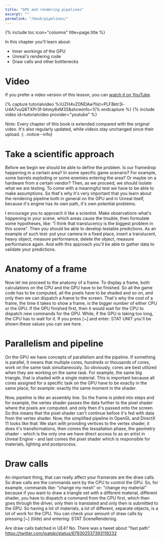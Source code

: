 ```yaml
---
title: "GPU and rendering pipelines"
excerpt: ""
permalink: "/book/pipelines/"
---
```


{% include toc icon="columns" title=page.title %}

In this chapter you'll learn about:

* Inner workings of the GPU
* Unreal's rendering code
* Draw calls and other bottlenecks

# Video

If you prefer a video version of this lesson, you can [watch it on YouTube](https://www.youtube.com/watch?list=PLF8ktr3i-U4A7vuQ6TXPr3f-bhmy6xM3S&v=C3lumWdwHmA).

{% capture tutorialvideo %}UZH4vZ0NDAw?list=PLF8ktr3i-U4A7vuQ6TXPr3f-bhmy6xM3S&amp;showinfo=1{% endcapture %}
{% include video id=tutorialvideo provider="youtube" %}

_Note:_ Every chapter of this book is extended compared with the original video. It's also regularly updated, while videos stay unchanged since their upload.
{: .notice--info}

# Take a scientific approach

Before we begin we should be able to define the problem. Is our framedrop happening in a certain area? In some specific game scenario? For example, some barrels exploding or some enemies entering the area? Or maybe on a hardware from a certain vendor? Then, as we proceed, we should isolate what we are testing. To come with a meaningful test we have to be able to make assumptions. So that's why it's very important that you learn about the rendering pipeline both in general on the GPU and in Unreal itself, because it's engine has its own path, it's own potential problems.

I encourage you to approach it like a scientist. Make observations what's happening in your scene, which areas cause the trouble, then formulate some hypotheses, like: "I think that translucency is the biggest problem in this scene". Then you should be able to develop testable predictions. As an example of such test: put your camera in a fixed place, insert a translucent, heavy object, measure performance, delete the object, measure performance again. And with this approach you'll be able to gather data to validate your predictions.

# Anatomy of a frame

Now let me proceed to the anatomy of a frame. To display a frame, both calculations on the CPU and the GPU have to be finished. So all the game code has to be computed, all the pixels have to be shaded and so on, and only then we can dispatch a frame to the screen. That's why the cost of a frame, the time it takes to show a frame, is the bigger number of either CPU or the GPU. If the GPU finished first, then it would wait for the CPU to dispatch new commands for the GPU. While, if the GPU is taking too long, the CPU has to wait for it. If you press [~] and enter: STAT UNIT you'll be shown these values you can see here.

# Parallelism and pipeline

On the GPU we have concepts of parallelism and the pipeline. If something is parallel, it means that multiple cores, hundreds or thousands of cores, work on the same task simultaneously. So obviously, cores are best utilized when they are working on the same task. For example, the same big triangle, that is shaded with a single material. This is important because all cores assigned for a specific task on the GPU have to be exactly in the same place, for example: exactly the same moment in the shader.

Now, pipeline is like an assembly line. So the frame is pided into steps and for example, the vertex shader passes the data further to the pixel shader where the pixels are computed. and only then it's passed onto the screen. So this means that the pixel shader can't continue before it's fed with data from the vertex shader. Now, the simplified pipeline in OpenGL and DirectX 11 looks like that: We start with providing vertices to the vertex shader, it does it's transformations, then comes the tessallation phase, the geometry shader - which is the only one we have direct access to as an artist in Unreal Engine - and last comes the pixel shader which is responsible for materials, lighting and postprocess.

# Draw calls

An important thing, that can really affect your framerate are the draw calls. So draw calls are the commands sent by the CPU to control the GPU. So, for example, commands like: "change my mesh" or: "change my material" because if you want to draw a triangle set with a different material, different shader, you have to dispatch a command from the CPU first, which then goes through the driver, only then is translated and only then is submitted to the GPU. So having a lot of materials, a lot of different, separate objects, is a lot of work for the CPU. You can check your amount of draw calls by pressing [~] (tilde) and entering: STAT SceneRendering.

Are draw calls batched in UE4? No. There was a tweet about "fast path" https://twitter.com/joatski/status/679302537393119232